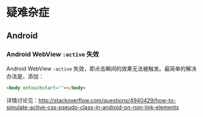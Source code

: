 # 疑难杂症

## Android

### Android WebView `:active` 失效

Android WebView `:active` 失效，即点击瞬间的效果无法被触发。最简单的解决办法是，添加：

```html
<body ontouchstart=""></body>
```

详情讨论见：<http://stackoverflow.com/questions/4940429/how-to-simulate-active-css-pseudo-class-in-android-on-non-link-elements>
